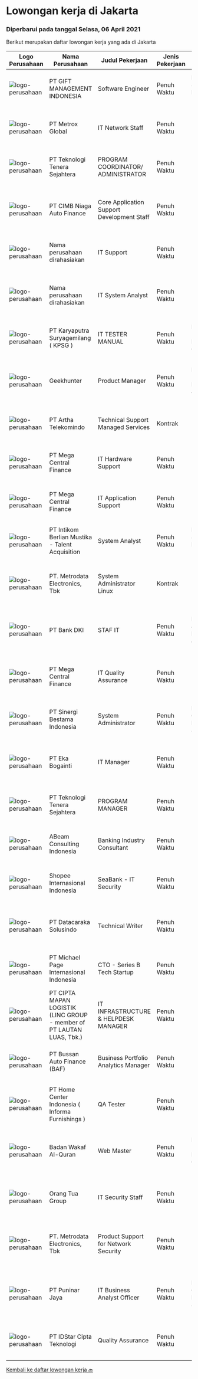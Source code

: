 
  # Lowongan kerja di Jakarta

  ### Diperbarui pada tanggal Selasa, 06 April 2021

  Berikut merupakan daftar lowongan kerja yang ada di Jakarta

  |Logo Perusahaan | Nama Perusahaan | Judul Pekerjaan | Jenis Pekerjaan | Gaji Pekerjaan | Lokasi | Deskripsi | Tanggal diunggah | Pranala |
  | -------------- | --------------- | --------------- | --------- | --------- | -------------- | ------- | ----------- | ----------- |
  |![logo-perusahaan](https://image-service-cdn.seek.com.au/2bf69cbd359250cf4411807b9c62c700c18875ca/ee4dce1061f3f616224767ad58cb2fc751b8d2dc)|PT GIFT MANAGEMENT INDONESIA|Software Engineer|Penuh Waktu|Rp. 8.000.000-Rp. 16.000.000|Jakarta Raya|We are looking for a Software Engineer who will be based at Giift Office in Jakarta, Indonesia. The Software Engineer will be responsible in monitor...|Selasa, 06 April 2021|https://www.jobstreet.co.id/id/job/software-engineer-3498731?token=0~d30e2a0a-a575-468b-b204-80e843963a29&sectionRank=1&jobId=jobstreet-id-job-3498731|
|![logo-perusahaan](https://image-service-cdn.seek.com.au/6e2d809aa88c82d9d1c96a9d532be9a0be264684/ee4dce1061f3f616224767ad58cb2fc751b8d2dc)|PT Metrox Global|IT Network Staff|Penuh Waktu|---|Jakarta Selatan|Memiliki pengalaman minimal 1 tahun sebagai Network Staff Pendidikan minimal D3 jurusan Teknik Informatika Menguasai basic setting / setup mikrotik,...|Senin, 05 April 2021|https://www.jobstreet.co.id/id/job/it-network-staff-3498309?token=0~d30e2a0a-a575-468b-b204-80e843963a29&sectionRank=2&jobId=jobstreet-id-job-3498309|
|![logo-perusahaan](https://image-service-cdn.seek.com.au/b8d2d1a008ad9a4fc46b4f879fe3faf70a514efa/ee4dce1061f3f616224767ad58cb2fc751b8d2dc)|PT Teknologi Tenera Sejahtera|PROGRAM COORDINATOR/ ADMINISTRATOR|Penuh Waktu|---|Jakarta Barat|KUALIFIKASI:           •  Usia Maksimal 30 Tahun•  Lulusan S1 IT/ Bisnis Manajemen•  Memiliki kendaraan pribadi•  Bersedia untuk dinas luar...|Selasa, 06 April 2021|https://www.jobstreet.co.id/id/job/program-coordinator-administrator-3498742?token=0~d30e2a0a-a575-468b-b204-80e843963a29&sectionRank=3&jobId=jobstreet-id-job-3498742|
|![logo-perusahaan](https://image-service-cdn.seek.com.au/6f17ca30e1dff1cf14e6810a70726779d6e6a916/ee4dce1061f3f616224767ad58cb2fc751b8d2dc)|PT CIMB Niaga Auto Finance|Core Application Support Development Staff|Penuh Waktu|---|Jakarta Raya|JOBDESK : Menjalankan proses SDLC terkait dengan pengembangan aplikasi yang dibutuhkan oleh perusahaan. Membantu menjembatani komunikasi antara user...|Senin, 05 April 2021|https://www.jobstreet.co.id/id/job/core-application-support-development-staff-3497659?token=0~d30e2a0a-a575-468b-b204-80e843963a29&sectionRank=4&jobId=jobstreet-id-job-3497659|
|![logo-perusahaan](https://us.123rf.com/450wm/pavelstasevich/pavelstasevich1811/pavelstasevich181101027/112815900-stock-vector-no-image-available-icon-flat-vector.jpg?ver=6)|Nama perusahaan dirahasiakan|IT Support|Penuh Waktu|---|Jakarta Selatan|Roles &amp; Responsibilities: Ensure the optimal performance of IT assets (hardware, software &amp; network) Ensure compliance with Group Responding...|Senin, 05 April 2021|https://www.jobstreet.co.id/id/job/it-support-3497647?token=0~d30e2a0a-a575-468b-b204-80e843963a29&sectionRank=5&jobId=jobstreet-id-job-3497647|
|![logo-perusahaan](https://us.123rf.com/450wm/pavelstasevich/pavelstasevich1811/pavelstasevich181101027/112815900-stock-vector-no-image-available-icon-flat-vector.jpg?ver=6)|Nama perusahaan dirahasiakan|IT System Analyst|Penuh Waktu|---|Jakarta Utara|Job Description: Analyze process flow, testing and enhance hospital system in accordance with applicable procedure. Analyze System Issue / Bug and...|Senin, 05 April 2021|https://www.jobstreet.co.id/id/job/it-system-analyst-3497743?token=0~d30e2a0a-a575-468b-b204-80e843963a29&sectionRank=6&jobId=jobstreet-id-job-3497743|
|![logo-perusahaan](https://image-service-cdn.seek.com.au/c43dda7274596977fb92323e92fe61ef5904579b/ee4dce1061f3f616224767ad58cb2fc751b8d2dc)|PT Karyaputra Suryagemilang ( KPSG )|IT TESTER MANUAL|Penuh Waktu|Rp. 5.500.000-Rp. 6.500.000|Jakarta Raya|Hai Talents! Klien kami saat ini sedang membutuhkan talenta terbaik untuk bergabung sebagai IT Tester Manual dengan kualifikasi :  Usia maksimal 30...|Senin, 05 April 2021|https://www.jobstreet.co.id/id/job/it-tester-manual-3498596?token=0~d30e2a0a-a575-468b-b204-80e843963a29&sectionRank=7&jobId=jobstreet-id-job-3498596|
|![logo-perusahaan](https://image-service-cdn.seek.com.au/7971cb100cd10ec9e1caafdb0f1dab7207689254/ee4dce1061f3f616224767ad58cb2fc751b8d2dc)|Geekhunter|Product Manager|Penuh Waktu|Rp. 20.000.000-Rp. 40.000.000|Jakarta Raya|Job Responsibilities: Identify the root cause of product and business problems and benchmark with competitors and market to come up with feasible...|Selasa, 06 April 2021|https://www.jobstreet.co.id/id/job/product-manager-3498751?token=0~d30e2a0a-a575-468b-b204-80e843963a29&sectionRank=8&jobId=jobstreet-id-job-3498751|
|![logo-perusahaan](https://image-service-cdn.seek.com.au/3b1812ed8e4a5f626094b3b64ccb54ea243bdb26/ee4dce1061f3f616224767ad58cb2fc751b8d2dc)|PT Artha Telekomindo|Technical Support Managed Services|Kontrak|---|Jakarta Raya|Kualifikasi :Umur maksimal 30 tahun Pendidikan minimal D3 Komputer / Teknik Informatika / sistem Informasi Pengalaman minimal 1 tahun pada bidang...|Senin, 05 April 2021|https://www.jobstreet.co.id/id/job/technical-support-managed-services-3498094?token=0~d30e2a0a-a575-468b-b204-80e843963a29&sectionRank=9&jobId=jobstreet-id-job-3498094|
|![logo-perusahaan](https://image-service-cdn.seek.com.au/5a3af6aef73aefc68566a4c26b6f9b36cb214c9e/ee4dce1061f3f616224767ad58cb2fc751b8d2dc)|PT Mega Central Finance|IT Hardware Support|Penuh Waktu|---|Jakarta Barat|PT. Mega Central Finance is looking for an IT Hardware Support Staff with a strong sense of ownership and passion to learn something...|Senin, 05 April 2021|https://www.jobstreet.co.id/id/job/it-hardware-support-3497587?token=0~d30e2a0a-a575-468b-b204-80e843963a29&sectionRank=10&jobId=jobstreet-id-job-3497587|
|![logo-perusahaan](https://image-service-cdn.seek.com.au/5a3af6aef73aefc68566a4c26b6f9b36cb214c9e/ee4dce1061f3f616224767ad58cb2fc751b8d2dc)|PT Mega Central Finance|IT Application Support|Penuh Waktu|---|Jakarta Barat|PT. Mega Central Finance is looking for an IT Application Support with a strong sense of ownership and passion to learn something new. Qualifications:...|Senin, 05 April 2021|https://www.jobstreet.co.id/id/job/it-application-support-3497579?token=0~d30e2a0a-a575-468b-b204-80e843963a29&sectionRank=11&jobId=jobstreet-id-job-3497579|
|![logo-perusahaan](https://image-service-cdn.seek.com.au/00c9ed741abbf2902c5c5c003391a64e814b1ebf/ee4dce1061f3f616224767ad58cb2fc751b8d2dc)|PT Intikom Berlian Mustika - Talent Acquisition|System Analyst|Penuh Waktu|Rp. 8.000.000-Rp. 14.000.000|Jakarta Raya|Job Description : Deploy, maintain, and troubleshoot core business applications, including application servers, associated hardware, endpoints, and...|Senin, 05 April 2021|https://www.jobstreet.co.id/id/job/system-analyst-3498074?token=0~d30e2a0a-a575-468b-b204-80e843963a29&sectionRank=12&jobId=jobstreet-id-job-3498074|
|![logo-perusahaan](https://image-service-cdn.seek.com.au/360ff551a5280d24a3ac9432bdc8ba5ec988566b/ee4dce1061f3f616224767ad58cb2fc751b8d2dc)|PT. Metrodata Electronics, Tbk|System Administrator Linux|Kontrak|---|Jakarta Pusat|Job Description: Melakukan monitoring, pengelolaan, optimalisasi / tuning dan pengembangan terhadap operating system dari seluruh server baik di Head...|Senin, 05 April 2021|https://www.jobstreet.co.id/id/job/system-administrator-linux-3498398?token=0~d30e2a0a-a575-468b-b204-80e843963a29&sectionRank=13&jobId=jobstreet-id-job-3498398|
|![logo-perusahaan](https://image-service-cdn.seek.com.au/74bb656e3b88328385ce3eae79231b254d64cd7e/ee4dce1061f3f616224767ad58cb2fc751b8d2dc)|PT Bank DKI|STAF IT|Penuh Waktu|Rp. 4.300.000-Rp. 4.800.000|Jakarta Pusat|Deskripsi Pekerjaan Umur Maksimal 27 Tahun Kandidat harus memiliki setidaknya Gelar Sarjana di Ilmu Komputer/Teknologi Informasi atau setara. Memiliki...|Senin, 05 April 2021|https://www.jobstreet.co.id/id/job/staf-it-3498402?token=0~d30e2a0a-a575-468b-b204-80e843963a29&sectionRank=14&jobId=jobstreet-id-job-3498402|
|![logo-perusahaan](https://image-service-cdn.seek.com.au/5a3af6aef73aefc68566a4c26b6f9b36cb214c9e/ee4dce1061f3f616224767ad58cb2fc751b8d2dc)|PT Mega Central Finance|IT Quality Assurance|Penuh Waktu|---|Jakarta Raya|Kualifikasi: Berusia maksimal 27 tahun Pendidikan minimal S-1 Teknik Informatika Berpengalaman minimal 1 tahun sebagai Quality Assurance / QC /...|Senin, 05 April 2021|https://www.jobstreet.co.id/id/job/it-quality-assurance-3497581?token=0~d30e2a0a-a575-468b-b204-80e843963a29&sectionRank=15&jobId=jobstreet-id-job-3497581|
|![logo-perusahaan](https://image-service-cdn.seek.com.au/c5e9e7efeb4eac4b0dcc48d42c0ca447b014b6cd/ee4dce1061f3f616224767ad58cb2fc751b8d2dc)|PT Sinergi Bestama Indonesia|System Administrator|Penuh Waktu|Rp. 6.000.000-Rp. 8.000.000|Jakarta Selatan|Candidate must possess at least Bachelor's Degree in Engineering (Computer/Telecommunication), Computer Science/Information Technology or equivalent....|Senin, 05 April 2021|https://www.jobstreet.co.id/id/job/system-administrator-3498545?token=0~d30e2a0a-a575-468b-b204-80e843963a29&sectionRank=16&jobId=jobstreet-id-job-3498545|
|![logo-perusahaan](https://image-service-cdn.seek.com.au/b1b9e5a85dec869821a540b7434e9c262204e628/ee4dce1061f3f616224767ad58cb2fc751b8d2dc)|PT Eka Bogainti|IT Manager|Penuh Waktu|---|Jakarta Timur|Achieves IT operations objectives by maintaining current system Evaluating, recommending, testing and installing new technology Contributing...|Selasa, 06 April 2021|https://www.jobstreet.co.id/id/job/it-manager-3498778?token=0~d30e2a0a-a575-468b-b204-80e843963a29&sectionRank=17&jobId=jobstreet-id-job-3498778|
|![logo-perusahaan](https://image-service-cdn.seek.com.au/d79b884a313a0f6943e00f809dc62bcafdd44c06/ee4dce1061f3f616224767ad58cb2fc751b8d2dc)|PT Teknologi Tenera Sejahtera|PROGRAM MANAGER|Penuh Waktu|---|Jakarta Barat|KUALIFIKASI:•  Usia Maksimal 30 Tahun•  Lulusan S1 IT/ Bisnis Manajemen•  Memiliki kendaraan pribadi•  Bersedia untuk dinas luar kota•  Menguasai Ms....|Selasa, 06 April 2021|https://www.jobstreet.co.id/id/job/program-manager-3498741?token=0~d30e2a0a-a575-468b-b204-80e843963a29&sectionRank=18&jobId=jobstreet-id-job-3498741|
|![logo-perusahaan](https://image-service-cdn.seek.com.au/2776c9731e8356fc5b6ee4ecb3f492c665ab9569/ee4dce1061f3f616224767ad58cb2fc751b8d2dc)|ABeam Consulting Indonesia|Banking Industry Consultant|Penuh Waktu|---|Jakarta Raya|Summary Identify/ develop consulting opportunities from banks, security firms and other related companies operating in Indonesia. Involve with...|Senin, 05 April 2021|https://www.jobstreet.co.id/id/job/banking-industry-consultant-3491022?token=0~d30e2a0a-a575-468b-b204-80e843963a29&sectionRank=19&jobId=jobstreet-id-job-3491022|
|![logo-perusahaan](https://image-service-cdn.seek.com.au/fdd388d7c0660b20f42d51ac7a110a26e88e3d6c/ee4dce1061f3f616224767ad58cb2fc751b8d2dc)|Shopee Internasional Indonesia|SeaBank - IT Security|Penuh Waktu|---|Jakarta Raya|Job Description: Perform access control review and monitoring Register, investigate, and report on information security incidents, document security...|Senin, 05 April 2021|https://www.jobstreet.co.id/id/job/seabank-it-security-3498060?token=0~d30e2a0a-a575-468b-b204-80e843963a29&sectionRank=20&jobId=jobstreet-id-job-3498060|
|![logo-perusahaan](https://image-service-cdn.seek.com.au/cdcb87487b4a8fc28cd6beb64ecf68979ba68b20/ee4dce1061f3f616224767ad58cb2fc751b8d2dc)|PT Datacaraka Solusindo|Technical Writer|Penuh Waktu|---|Jakarta Raya|Job Description: Compile documents of IT system development and maintenance. Develop testing scenarios for Unit Test, SIT &amp; UAT. Create a user...|Senin, 05 April 2021|https://www.jobstreet.co.id/id/job/technical-writer-3498176?token=0~d30e2a0a-a575-468b-b204-80e843963a29&sectionRank=21&jobId=jobstreet-id-job-3498176|
|![logo-perusahaan](https://image-service-cdn.seek.com.au/657f85c79c58adac67ad96b045d92b4dfd1e2e81/ee4dce1061f3f616224767ad58cb2fc751b8d2dc)|PT Michael Page Internasional Indonesia|CTO - Series B Tech Startup|Penuh Waktu|---|Jakarta Raya|You will be leading a medium-large team of highly competent engineers, coming up with strategies for both the business and technical side and helping...|Senin, 05 April 2021|https://www.jobstreet.co.id/id/job/cto-series-b-tech-startup-3498136?token=0~d30e2a0a-a575-468b-b204-80e843963a29&sectionRank=22&jobId=jobstreet-id-job-3498136|
|![logo-perusahaan](https://image-service-cdn.seek.com.au/58a6a0a5dcad3d0f3810efa226581f34c6b0a415/ee4dce1061f3f616224767ad58cb2fc751b8d2dc)|PT CIPTA MAPAN LOGISTIK  (LINC GROUP - member of PT LAUTAN LUAS, Tbk.)|IT INFRASTRUCTURE & HELPDESK MANAGER|Penuh Waktu|---|Jakarta Selatan|Mengajukan anggaran untuk memenuhi kebutuhan support sistem teknologi di perusahaan. Menyusun rencana kerja mengenai penanganan issue terkait sistem...|Senin, 05 April 2021|https://www.jobstreet.co.id/id/job/it-infrastructure-helpdesk-manager-3498519?token=0~d30e2a0a-a575-468b-b204-80e843963a29&sectionRank=23&jobId=jobstreet-id-job-3498519|
|![logo-perusahaan](https://image-service-cdn.seek.com.au/82c9827c962e1dfcdc5c20ab81514f2198274219/ee4dce1061f3f616224767ad58cb2fc751b8d2dc)|PT Bussan Auto Finance (BAF)|Business Portfolio Analytics Manager|Penuh Waktu|---|Jakarta Selatan|Responsibilities: Produce data analysis results that can be used as a reference for making decisions for related divisions to improve the company's...|Senin, 05 April 2021|https://www.jobstreet.co.id/id/job/business-portfolio-analytics-manager-3497700?token=0~d30e2a0a-a575-468b-b204-80e843963a29&sectionRank=24&jobId=jobstreet-id-job-3497700|
|![logo-perusahaan](https://image-service-cdn.seek.com.au/e54bc124a29f16c0044b8fea21a154f3d8e728e1/ee4dce1061f3f616224767ad58cb2fc751b8d2dc)|PT Home Center Indonesia ( Informa Furnishings )|QA Tester|Penuh Waktu|---|Jakarta Barat|Job Description Reviewing and analyzing requirements specifications and design documents to provide timely and meaningful feedback Creating detailed,...|Senin, 05 April 2021|https://www.jobstreet.co.id/id/job/qa-tester-3497926?token=0~d30e2a0a-a575-468b-b204-80e843963a29&sectionRank=25&jobId=jobstreet-id-job-3497926|
|![logo-perusahaan](https://image-service-cdn.seek.com.au/1d4197a6709e66c7dbfa8f7fe759b1d71b95654a/ee4dce1061f3f616224767ad58cb2fc751b8d2dc)|Badan Wakaf Al-Quran|Web Master|Penuh Waktu|Rp. 5.000.000-Rp. 6.500.000|Jakarta Selatan|Kandidat harus memiliki setidaknya Gelar Sarjana di Teknik (Komputer/Telekomunikasi), Ilmu Komputer/Teknologi Informasi atau setara. Setidaknya...|Senin, 05 April 2021|https://www.jobstreet.co.id/id/job/web-master-3497670?token=0~d30e2a0a-a575-468b-b204-80e843963a29&sectionRank=26&jobId=jobstreet-id-job-3497670|
|![logo-perusahaan](https://image-service-cdn.seek.com.au/bfdb00c0adbf988c12035f2d57bf67300ceec9e4/ee4dce1061f3f616224767ad58cb2fc751b8d2dc)|Orang Tua Group|IT Security Staff|Penuh Waktu|---|Jakarta Raya|Requirements : Candidate must possess at least a Bachelor's Degree, Computer Science/Information Technology, Engineering (Computer/Telecommunication)...|Selasa, 06 April 2021|https://www.jobstreet.co.id/id/job/it-security-staff-3496158?token=0~d30e2a0a-a575-468b-b204-80e843963a29&sectionRank=27&jobId=jobstreet-id-job-3496158|
|![logo-perusahaan](https://image-service-cdn.seek.com.au/360ff551a5280d24a3ac9432bdc8ba5ec988566b/ee4dce1061f3f616224767ad58cb2fc751b8d2dc)|PT. Metrodata Electronics, Tbk|Product Support for Network Security|Penuh Waktu|---|Jakarta Barat|Responsibility: Design and implementation of solutions with Sophos product to partner / customer Handling SophosTechnologies (Internet Access...|Senin, 05 April 2021|https://www.jobstreet.co.id/id/job/product-support-for-network-security-3498203?token=0~d30e2a0a-a575-468b-b204-80e843963a29&sectionRank=28&jobId=jobstreet-id-job-3498203|
|![logo-perusahaan](https://image-service-cdn.seek.com.au/e70eb0433c9d44c3aba8ab4ff15a2df547a808a7/ee4dce1061f3f616224767ad58cb2fc751b8d2dc)|PT Puninar Jaya|IT Business Analyst Officer|Penuh Waktu|Rp. 6.000.000-Rp. 8.400.000|Jakarta Timur|Job Description: Mengelola dan menjalankan langsung task project (enhancement/improvement) atas sistem WMS/Warehouse Management System (Symphony,...|Senin, 05 April 2021|https://www.jobstreet.co.id/id/job/it-business-analyst-officer-3497931?token=0~d30e2a0a-a575-468b-b204-80e843963a29&sectionRank=29&jobId=jobstreet-id-job-3497931|
|![logo-perusahaan](https://image-service-cdn.seek.com.au/5d3879f4175254070d6df25a44d4278779a2b72f/ee4dce1061f3f616224767ad58cb2fc751b8d2dc)|PT IDStar Cipta Teknologi|Quality Assurance|Penuh Waktu|---|Jakarta Raya|About this Job Our company has a need for Quality Assurance to assess software quality through manual and automated testing. QA testers are primarily...|Senin, 05 April 2021|https://www.jobstreet.co.id/id/job/quality-assurance-3497512?token=0~d30e2a0a-a575-468b-b204-80e843963a29&sectionRank=30&jobId=jobstreet-id-job-3497512|


  [Kembali ke daftar lowongan kerja 🔙](../README.md#daftar-lowongan-kerja)
  